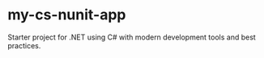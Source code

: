 # my-cs-nunit-app
Starter project for .NET using C# with modern development tools and best practices.
